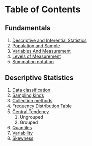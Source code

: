 # Table of Contents

## Fundamentals
1. [Descriptive and Inferential Statistics](./01-Types.md)
2. [Population and Sample ](./02-population.md)
3. [Variables And Measurement](./03-variables-measurement.md)
4. [Levels of Measurement](./03-variables-measurement.md#measurement-levels)
5. [Summation notation](./03-variables-measurement.md#summation-notation)

## Descriptive Statistics
1. [Data classification](./04-data-classification.md)
2. [Sampling kinds](./05-sampling-and-collection.md#sampling-kinds)
3. [Collection methods](./05-sampling-and-collection.md#data-collection)
4. [Frequency Distribution Table](06-fdt.md)
5. [Central Tendency](07-central-tendency.md)
   1. Ungrouped
   2. Grouped
7. [Quantiles](08-Quantiles.md)
8. [Variability](09-variability.md)
9. [Skewness](010-skewness.md)

